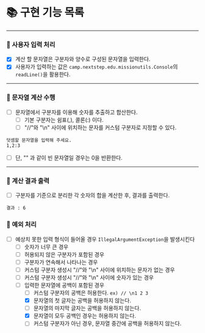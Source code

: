 # 📚 구현 기능 목록

---

### 📌 사용자 입력 처리

- [x] 계산 할 문자열은 구분자와 양수로 구성된 문자열을 입력한다.
- [x] 사용자가 입력하는 값은 `camp.nextstep.edu.missionutils.Console`의 `readLine()`을 활용한다.

---

### 📌 문자열 계산 수행

-[ ] 문자열에서 구분자를 이용해 숫자를 추출하고 합산한다.
    - [ ] 기본 구분자는 쉼표(,), 콜론(:) 이다.
    - [ ] "//"와 "\n" 사이에 위치하는 문자를 커스텀 구분자로 지정할 수 있다.

```text
덧셈할 문자열을 입력해 주세요.
1,2:3
```

- [ ] 단, "" 과 같이 빈 문자열일 경우는 0을 반환한다.

---

### 📌 계산 결과 출력

-[ ] 구분자를 기준으로 분리한 각 숫자의 합을 계산한 후, 결과를 출력한다.

```text
결과 : 6
```

### 🚫 예외 처리

- [ ] 예상치 못한 입력 형식이 들어올 경우 ``IllegalArgumentException``을 발생시킨다
    - [ ] 숫자가 너무 큰 경우
    - [ ] 허용되지 않은 구분자가 포함된 경우
    - [ ] 구분자가 연속해서 나타나는 경우
    - [ ] 커스텀 구분자 생성시 "//"와 "\n" 사이에 위치하는 문자가 없는 경우
    - [ ] 커스텀 구분자 생성시 "//"와 "\n" 사이에 숫자가 있는 경우
    - [ ] 입력한 문자열에 공백이 포함된 경우
        - [ ] 커스텀 구분자의 공백은 허용한다. ```ex) // \n1 2 3```
        - [x] 문자열의 첫 글자는 공백을 허용하지 않는다.
        - [ ] 문자열의 마지막 글자는 공백을 허용하지 않는다.
        - [x] 문자열이 모두 공백인 경우는 허용하지 않는다.
        - [ ] 커스텀 구분자가 아닌 경우, 문자열 중간에 공백을 허용하지 않는다.
